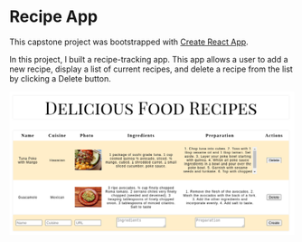 # Recipe App

This capstone project was bootstrapped with [Create React App](https://github.com/facebook/create-react-app).

In this project, I built a recipe-tracking app. 
This app allows a user to add a new recipe, display a list of current recipes, and delete a recipe from the list by clicking a Delete button. 

![Food Recipe App](https://raw.githubusercontent.com/gabrielsanchez/erddiagram/main/deliciousfoods.png)

